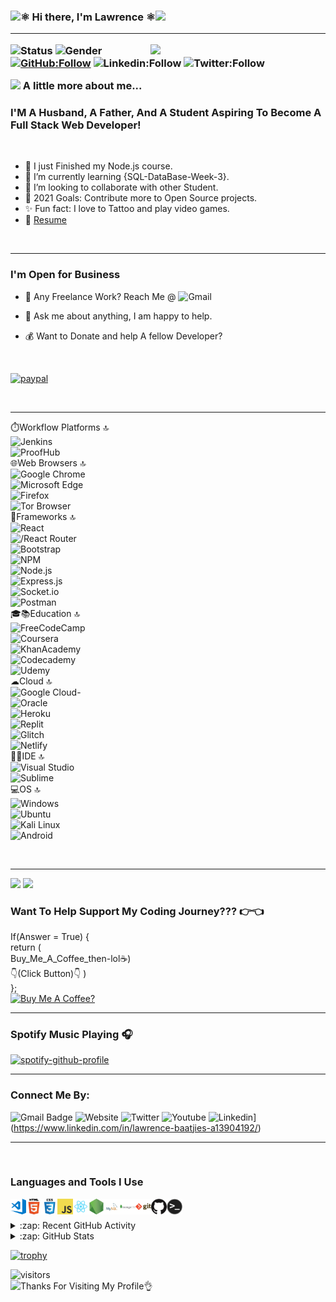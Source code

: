 <h3> <img src="http://31.media.tumblr.com/17fea920ff36ef4f5b877d5216a7aad9/tumblr_mo9xje8zZ41qcbiufo1_1280.gif"width="90" target="_blank">⚛️ Hi there, I'm Lawrence ⚛️<img src="https://i.pinimg.com/originals/2b/a2/43/2ba24339050547c296c33a9ca3207548.gif" width="70" target="_blank">

 
<hr/>
<img align='right' src="https://media.tenor.com/images/b24460d29cfb2126afbba78c2b02a0d3/tenor.gif"width="280" target="_blank">


<!-- https://i.pinimg.com/originals/66/83/3e/66833e07d6fb9eb5d724e47d0c814285.gif -->
![Status](https://img.shields.io/badge/Status-up-lightgreen) ![Gender](https://img.shields.io/badge/Gender-%F0%9F%A4%B5-blue)
[![GitHub:Follow](https://img.shields.io/github/followers/Lawrence?label=follow&style=social)](https://github.com/LawrenceBaatjies)
![Linkedin:Follow](https://img.shields.io/badge/-LawrenceBaatjies-blue?style=flat-square&logo=Linkedin&logoColor=white&link=https://www.linkedin.com/in/lawrence-baatjies-a13904192/)
 ![Twitter:Follow](https://img.shields.io/twitter/follow/Jackwebber?style=social)


 <img src="https://media.giphy.com/media/VgCDAzcKvsR6OM0uWg/giphy.gif" width="60"> A little more about me...  
 <h3>I'M A Husband, A Father, And A Student Aspiring To Become A Full Stack Web Developer!</h3>
<br />

- 🔭 I just Finished my Node.js course.
- 🌱 I’m currently learning {SQL-DataBase-Week-3}.
- 👥 I’m looking to collaborate with other Student.
- 🥅 2021 Goals: Contribute more to Open Source projects.
- ✨ Fun fact: I love to Tattoo and play video games.
 - 📝 [Resume](https://LawrenceBaatjies.github.io/media/Rashmi_Jadhav.pdf)
  
<br />
<hr />
  <h3> I'm Open for Business </h3>
 
 - 💼 Any Freelance Work? Reach Me @ ![Gmail](https://img.shields.io/badge/-lawrencebaatjies47@gmail.com-c14438?style=plastic&logo=Gmail&logoColor=white&link=mailto:lawrencebaatjies47@gmail.com)
 
- 💬 Ask me about anything, I am happy to help.
- 💰 Want to Donate and help A fellow Developer? 
 <br />
 
 [![paypal](https://www.paypalobjects.com/en_US/i/btn/btn_donateCC_LG.gif)](https://www.paypal.com/donate?hosted_button_id=22VPEEV2PZDD8)
 

 <br />
<hr />
 
⏱️Workflow Platforms 🔝<br />
 ![Jenkins](https://img.shields.io/badge/Jenkins-D24939?style=for-the-badge&logo=Jenkins&logoColor=white)<br />
 ![ProofHub](https://img.shields.io/badge/ProofHub-D24939?style=for-the-badge&logo=ProofHub&logoColor=white)<br />
🌐Web Browsers 🔝 <br />
 ![Google Chrome](https://img.shields.io/badge/Google_chrome-4285F4?style=for-the-badge&logo=Google-chrome&logoColor=white)<br />
 ![Microsoft Edge](https://img.shields.io/badge/Microsoft_Edge-0078D7?style=for-the-badge&logo=Microsoft-edge&logoColor=white)<br />
 ![Firefox](https://img.shields.io/badge/Firefox_Browser-FF7139?style=for-the-badge&logo=Firefox-Browser&logoColor=white)<br />
 ![Tor Browser](https://img.shields.io/badge/Tor_Browser-7D4698?style=for-the-badge&logo=Tor-Browser&logoColor=white)<br />
🚀Frameworks 🔝<br />
 ![React](https://img.shields.io/badge/React-20232A?style=for-the-badge&logo=react&logoColor=61DAFB)<br />
 ![/React Router](https://img.shields.io/badge/React_Router-CA4245?style=for-the-badge&logo=react-router&logoColor=white)<br />
 ![Bootstrap](https://img.shields.io/badge/Bootstrap-563D7C?style=for-the-badge&logo=bootstrap&logoColor=white)<br />
 ![NPM](https://img.shields.io/badge/npm-CB3837?style=for-the-badge&logo=npm&logoColor=white)<br />
 ![Node.js](https://img.shields.io/badge/Node.js-339933?style=for-the-badge&logo=nodedotjs&logoColor=white)<br />
 ![Express.js](https://img.shields.io/badge/Express.js-000000?style=for-the-badge&logo=express&logoColor=white)<br />
 ![Socket.io](https://img.shields.io/badge/Socket.io-010101?&style=for-the-badge&logo=Socket.io&logoColor=white)<br />
 ![Postman](https://img.shields.io/badge/Postman-FF6C37?style=for-the-badge&logo=Postman&logoColor=white)<br />
🎓📚Education 🔝<br />
 ![FreeCodeCamp](https://img.shields.io/badge/free%20code%20camp-27273D?style=for-the-badge&logo=freecodecamp&logoColor=white)<br />
 ![Coursera](https://img.shields.io/badge/Coursera-0056D2?style=for-the-badge&logo=Coursera&logoColor=white)<br />
 ![KhanAcademy](https://img.shields.io/badge/Khan%20Academy-14BF96?style=for-the-badge&logo=Khan%20Academy&logoColor=white)<br />
 ![Codecademy](https://img.shields.io/badge/Codecademy-FFF0E5?style=for-the-badge&logo=codecademy&logoColor=303347)<br />
 ![Udemy](https://img.shields.io/badge/Udemy-EC5252?style=for-the-badge&logo=Udemy&logoColor=white)<br />
☁Cloud 🔝<br />
 ![Google Cloud-](https://img.shields.io/badge/Google_Cloud-4285F4?style=for-the-badge&logo=google-cloud&logoColor=white)<br />
 ![Oracle](https://img.shields.io/badge/Oracle-F80000?style=for-the-badge&logo=oracle&logoColor=black)<br />
 ![Heroku](https://img.shields.io/badge/Heroku-430098?style=for-the-badge&logo=heroku&logoColor=white)<br />
 ![Replit](https://img.shields.io/badge/replit-667881?style=for-the-badge&logo=replit&logoColor=white)<br />
 ![Glitch](https://img.shields.io/badge/Glitch-2800ff?style=for-the-badge&logo=glitch&logoColor=white)<br />
 ![Netlify](https://img.shields.io/badge/Netlify-00C7B7?style=for-the-badge&logo=netlify&logoColor=white)<br />
👩‍💻IDE 🔝<br />
 ![Visual Studio](https://img.shields.io/badge/Visual_Studio-5C2D91?style=for-the-badge&logo=visual%20studio&logoColor=white)<br />
 ![Sublime](https://img.shields.io/badge/sublime_text-%23575757.svg?&style=for-the-badge&logo=sublime-text&logoColor=important)<br />
💻OS 🔝<br />
 ![Windows](https://img.shields.io/badge/Windows-0078D6?style=for-the-badge&logo=windows&logoColor=white)<br />
 ![Ubuntu](https://img.shields.io/badge/Ubuntu-E95420?style=for-the-badge&logo=ubuntu&logoColor=white)<br />
 ![Kali Linux](https://img.shields.io/badge/Kali_Linux-1793D1?style=for-the-badge&logo=kali-linux&logoColor=white)<br />
 ![Android](https://img.shields.io/badge/Android-3DDC84?style=for-the-badge&logo=android&logoColor=white)<br />
 
 <br />
 <hr />
 
<!--  Buy Me a coffee -->
 <img align="right-top" src="https://media.giphy.com/media/GNBCVMv6XobnMUMYJG/giphy.gif" width="350" border-raduis=5px target="_blank">  
 <img align="left-top" src="https://media.giphy.com/media/o7RZbs4KAA6tvM4H6j/giphy.gif" width="250" border-raduis=5px target="_blank">

 <h3> Want To Help Support My Coding Journey??? 👉👈</h3>
 
 <p> If(Answer = True) { <br/>
     return ( <br/>
       Buy_Me_A_Coffee_then-lol☕) <br/>
          👇(Click Button)👇
   )<br />
 }; <br />
 <a href="https://www.buymeacoffee.com/lawrence.fred" target="_blank"> <img src="https://cdn.buymeacoffee.com/buttons/v2/default-red.png" alt="Buy Me A Coffee?" width="130" ></a>
</p> 

<!--  Build your own URL:

https://img.shields.io/badge/{TEXT}-{HEX-COLOR}?style=for-the-badge&logo={LOGO-NAME}&logoColor=white -->

 
<hr />
 
<h3> Spotify Music Playing 🎧</h3>
 
[![spotify-github-profile](https://spotify-github-profile.vercel.app/api/view?uid=ajlcefi3wtwgg3fb5yxgkypn7&cover_image=true&theme=novatorem)](https://spotify-github-profile.vercel.app/api/view?uid=ajlcefi3wtwgg3fb5yxgkypn7&redirect=true)
<br/>
<hr />

 
### Connect Me By:

![Gmail Badge](https://img.shields.io/badge/-Gmail-c14438?style=plastic&logo=Gmail&logoColor=white&link=mailto:lawrencebaatjies47@gmail.com)
![Website](Still-Pending...)
![Twitter](https://img.shields.io/twitter/url?logo=Twitter&style=social&url=https%3A%2F%2Ftwitter.com%2FJackweb20299323) 
![Youtube](https://img.shields.io/youtube/channel/subscribers/https://www.youtube.com/channel/UCU6BMXFmZyPMmzRwE0T-fkQ?logo=Youtube&style=social)
![Linkedin](https://img.shields.io/badge/LinkedIn-0077B5?style=for-the-badge&logo=linkedin&logoColor=white)](https://www.linkedin.com/in/lawrence-baatjies-a13904192/)
<hr />
<br/>
 <h3>Languages and Tools I Use</h3>

<img align="left" alt="Visual Studio Code" width="25px" src="https://raw.githubusercontent.com/github/explore/80688e429a7d4ef2fca1e82350fe8e3517d3494d/topics/visual-studio-code/visual-studio-code.png" />
<img align="left" alt="HTML5" width="25px" src="https://raw.githubusercontent.com/github/explore/80688e429a7d4ef2fca1e82350fe8e3517d3494d/topics/html/html.png" />
<img align="left" alt="CSS3" width="25px" src="https://raw.githubusercontent.com/github/explore/80688e429a7d4ef2fca1e82350fe8e3517d3494d/topics/css/css.png" />
<img align="left" alt="JavaScript" width="25px" src="https://raw.githubusercontent.com/github/explore/80688e429a7d4ef2fca1e82350fe8e3517d3494d/topics/javascript/javascript.png" />
<img align="left" alt="React" width="25px" src="https://raw.githubusercontent.com/github/explore/80688e429a7d4ef2fca1e82350fe8e3517d3494d/topics/react/react.png" />
<img align="left" alt="Node.js" width="25px" src="https://raw.githubusercontent.com/github/explore/80688e429a7d4ef2fca1e82350fe8e3517d3494d/topics/nodejs/nodejs.png" />
<img align="left" alt="MySQL" width="25px" src="https://raw.githubusercontent.com/github/explore/80688e429a7d4ef2fca1e82350fe8e3517d3494d/topics/mysql/mysql.png" />
<img align="left" alt="MongoDB" width="25px" src="https://raw.githubusercontent.com/github/explore/80688e429a7d4ef2fca1e82350fe8e3517d3494d/topics/mongodb/mongodb.png" />
<img align="left" alt="Git" width="25px" src="https://raw.githubusercontent.com/github/explore/80688e429a7d4ef2fca1e82350fe8e3517d3494d/topics/git/git.png" />
<img align="left" alt="GitHub" width="25px" src="https://raw.githubusercontent.com/github/explore/78df643247d429f6cc873026c0622819ad797942/topics/github/github.png" />
<img align="left" alt="Terminal" width="25px" src="https://raw.githubusercontent.com/github/explore/80688e429a7d4ef2fca1e82350fe8e3517d3494d/topics/terminal/terminal.png" />
<br/>

<br />
<details>
 


  <summary>:zap: Recent GitHub Activity</summary>

  <!--START_SECTION:activity-->
1. 🗣 Commented on [#3](https://github.com/codeSTACKr/codestackr-vscode-theme/issues/3) in [codeSTACKr/codestackr-vscode-theme](https://github.com/codeSTACKr/codestackr-vscode-theme)
2. 🎉 Merged PR [#8](https://github.com/codeSTACKr/codestackr-vscode-theme/pull/8) in [codeSTACKr/codestackr-vscode-theme](https://github.com/codeSTACKr/codestackr-vscode-theme)
3. 🗣 Commented on [#7](https://github.com/codeSTACKr/free-developer-resources/issues/7) in [codeSTACKr/free-developer-resources](https://github.com/codeSTACKr/free-developer-resources)
4. 🗣 Commented on [#6](https://github.com/codeSTACKr/free-developer-resources/issues/6) in [codeSTACKr/free-developer-resources](https://github.com/codeSTACKr/free-developer-resources)
5. 🎉 Merged PR [#6](https://github.com/codeSTACKr/free-developer-resources/pull/6) in [codeSTACKr/free-developer-resources](https://github.com/codeSTACKr/free-developer-resources)

</details>

<details>
  <summary>:zap: GitHub Stats</summary>



![Lines of code](https://img.shields.io/badge/From%20Hello%20World%20I%27ve%20Written-3.1%20million%20lines%20of%20code-blue)

**🐱 My Github Data** 

> 🏆 235 Contributions in the Year 2021 
 > 
> 📜 32 Public Repositories
 > 
> 🔑 1 Private Repositories 
 

**Programming Language Proficiency**
```text
HTML         ███████████████████████░░░░░░  
CSS          █████████████████████░░░░   
JavaScript   █████████████████░░░░░ 
React        ████████░░░░░░░░░░░░░░░░░ 
JQuery       █████░░░░░░ 
```
  <!--END_SECTION:activity-->
 <hr />
 
 ![Profile Views](http://img.shields.io/badge/Profile%20Views-10-blue)
![Lawrence's github stats](https://github-readme-stats.vercel.app/api?username=LawrenceBaatjies&show_icons=true&title_color=fff&icon_color=79ff97&text_color=9f9f9f&bg_color=151515)
 

</details>

[![trophy](https://github-profile-trophy.vercel.app/?username=LawrenceBaatjies&theme=onedark)](https://github.com/ryo-ma/github-profile-trophy)
 <br />
 
 ![visitors](https://visitor-badge.glitch.me/badge?page_id=page.id) <br/> <img height="100" alt="Thanks For Visiting My Profile👌" width="100%" src="https://raw.githubusercontent.com/BrunnerLivio/brunnerlivio/master/images/marquee.svg" />

